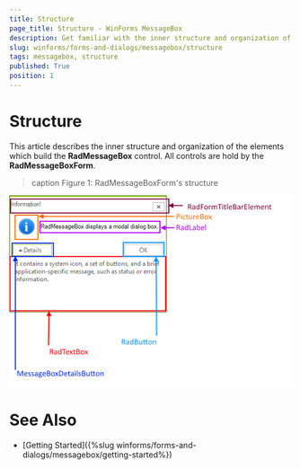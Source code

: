 ```yaml
---
title: Structure
page_title: Structure - WinForms MessageBox
description: Get familiar with the inner structure and organization of the elements which build the WinForms MessageBox. 
slug: winforms/forms-and-dialogs/messagebox/structure
tags: messagebox, structure
published: True
position: 1
---
```


# Structure

This article describes the inner structure and organization of the elements which build the __RadMessageBox__ control. All controls are hold by the __RadMessageBoxForm__.
        
>caption Figure 1: RadMessageBoxForm's structure

![forms-and-dialogs-messagebox-structure 001](images/forms-and-dialogs-messagebox-structure001.png)

# See Also

* [Getting Started]({%slug winforms/forms-and-dialogs/messagebox/getting-started%}) 

